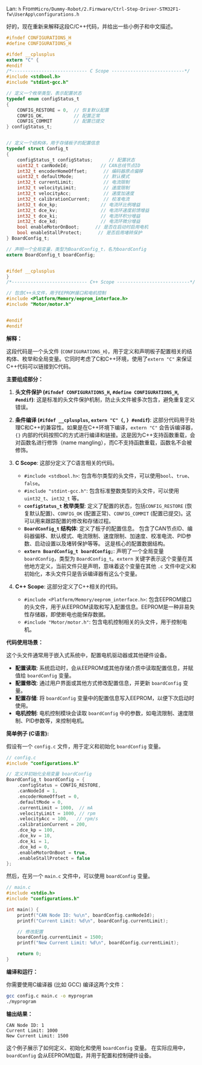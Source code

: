 Lan: `h` From`Micro/Dummy-Robot/2.Firmware/Ctrl-Step-Driver-STM32F1-fw\UserApp\configurations.h`

好的，现在重新来解释这段C/C++代码，并给出一些小例子和中文描述。

```c
#ifndef CONFIGURATIONS_H
#define CONFIGURATIONS_H

#ifdef __cplusplus
extern "C" {
#endif
/*---------------------------- C Scope ---------------------------*/
#include <stdbool.h>
#include "stdint-gcc.h"

// 定义一个枚举类型，表示配置状态
typedef enum configStatus_t
{
    CONFIG_RESTORE = 0,  // 恢复默认配置
    CONFIG_OK,           // 配置正常
    CONFIG_COMMIT        // 配置已提交
} configStatus_t;


// 定义一个结构体，用于存储板子的配置信息
typedef struct Config_t
{
    configStatus_t configStatus;      // 配置状态
    uint32_t canNodeId;            // CAN总线节点ID
    int32_t encoderHomeOffset;      // 编码器原点偏移
    uint32_t defaultMode;           // 默认模式
    int32_t currentLimit;           // 电流限制
    int32_t velocityLimit;          // 速度限制
    int32_t velocityAcc;            // 速度加速度
    int32_t calibrationCurrent;     // 校准电流
    int32_t dce_kp;                // 电流环比例增益
    int32_t dce_kv;                // 电流环速度前馈增益
    int32_t dce_ki;                // 电流环积分增益
    int32_t dce_kd;                // 电流环微分增益
    bool enableMotorOnBoot;      // 是否在启动时启用电机
    bool enableStallProtect;      // 是否启用堵转保护
} BoardConfig_t;

// 声明一个全局变量，类型为BoardConfig_t，名为boardConfig
extern BoardConfig_t boardConfig;


#ifdef __cplusplus
}
/*---------------------------- C++ Scope ---------------------------*/

// 包含C++头文件，用于EEPROM接口和电机控制
#include <Platform/Memory/eeprom_interface.h>
#include "Motor/motor.h"


#endif
#endif
```

**解释：**

这段代码是一个头文件 (`CONFIGURATIONS_H`)，用于定义和声明板子配置相关的结构体、枚举和全局变量。它同时考虑了C和C++环境，使用了`extern "C"` 来保证C++代码可以链接到C代码。

**主要组成部分：**

1.  **头文件保护 (`#ifndef CONFIGURATIONS_H`, `#define CONFIGURATIONS_H`, `#endif`)**:  这是标准的头文件保护机制，防止头文件被多次包含，避免重复定义错误。

2.  **条件编译 (`#ifdef __cplusplus`, `extern "C" {`, `} #endif`)**:  这部分代码用于处理C和C++的兼容性。如果是在C++环境下编译，`extern "C"`  会告诉编译器， `{}`  内部的代码按照C的方式进行编译和链接。这是因为C++支持函数重载，会对函数名进行修饰（name mangling），而C不支持函数重载，函数名不会被修饰。

3.  **C Scope**:  这部分定义了C语言相关的代码。

    *   `#include <stdbool.h>`:  包含布尔类型的头文件，可以使用`bool`、`true`、`false`。
    *   `#include "stdint-gcc.h"`:  包含标准整数类型的头文件，可以使用 `uint32_t`、`int32_t` 等。
    *   **`configStatus_t` 枚举类型**:  定义了配置的状态，包括`CONFIG_RESTORE` (恢复默认配置)、`CONFIG_OK` (配置正常)、`CONFIG_COMMIT` (配置已提交)。这可以用来跟踪配置的修改和存储过程。
    *   **`BoardConfig_t` 结构体**:  定义了板子的配置信息。  包含了CAN节点ID、编码器偏移、默认模式、电流限制、速度限制、加速度、校准电流、PID参数、启动设置以及堵转保护等等。  这是核心的配置数据结构。
    *   **`extern BoardConfig_t boardConfig;`**:  声明了一个全局变量 `boardConfig`，类型为 `BoardConfig_t`。`extern`  关键字表示这个变量在其他地方定义，当前文件只是声明，意味着这个变量在其他 `.c`  文件中定义和初始化，本头文件只是告诉编译器有这么个变量。

4.  **C++ Scope**:  这部分定义了C++相关的代码。

    *   `#include <Platform/Memory/eeprom_interface.h>`: 包含EEPROM接口的头文件，用于从EEPROM读取和写入配置信息。EEPROM是一种非易失性存储器，即使断电也能保存数据。
    *   `#include "Motor/motor.h"`:  包含电机控制相关的头文件，用于控制电机。

**代码使用场景：**

这个头文件通常用于嵌入式系统中，配置电机驱动器或其他硬件设备。

*   **配置读取**:  系统启动时，会从EEPROM或其他存储介质中读取配置信息，并赋值给 `boardConfig` 变量。
*   **配置修改**:  通过用户界面或其他方式修改配置信息，并更新 `boardConfig` 变量。
*   **配置存储**:  将 `boardConfig` 变量中的配置信息写入EEPROM，以便下次启动时使用。
*   **电机控制**:  电机控制模块会读取 `boardConfig` 中的参数，如电流限制、速度限制、PID参数等，来控制电机。

**简单例子 (C语言):**

假设有一个 `config.c` 文件，用于定义和初始化 `boardConfig` 变量。

```c
// config.c
#include "configurations.h"

// 定义并初始化全局变量 boardConfig
BoardConfig_t boardConfig = {
    .configStatus = CONFIG_RESTORE,
    .canNodeId = 1,
    .encoderHomeOffset = 0,
    .defaultMode = 0,
    .currentLimit = 1000,  // mA
    .velocityLimit = 1000, // rpm
    .velocityAcc = 100,   // rpm/s
    .calibrationCurrent = 200,
    .dce_kp = 100,
    .dce_kv = 10,
    .dce_ki = 1,
    .dce_kd = 0,
    .enableMotorOnBoot = true,
    .enableStallProtect = false
};
```

然后，在另一个 `main.c` 文件中，可以使用 `boardConfig` 变量。

```c
// main.c
#include <stdio.h>
#include "configurations.h"

int main() {
    printf("CAN Node ID: %u\n", boardConfig.canNodeId);
    printf("Current Limit: %d\n", boardConfig.currentLimit);

    // 修改配置
    boardConfig.currentLimit = 1500;
    printf("New Current Limit: %d\n", boardConfig.currentLimit);

    return 0;
}
```

**编译和运行：**

你需要使用C编译器 (比如 GCC) 编译这两个文件：

```bash
gcc config.c main.c -o myprogram
./myprogram
```

**输出结果：**

```
CAN Node ID: 1
Current Limit: 1000
New Current Limit: 1500
```

这个例子展示了如何定义、初始化和使用 `boardConfig` 变量。  在实际应用中， `boardConfig` 会从EEPROM加载，并用于配置和控制硬件设备。
